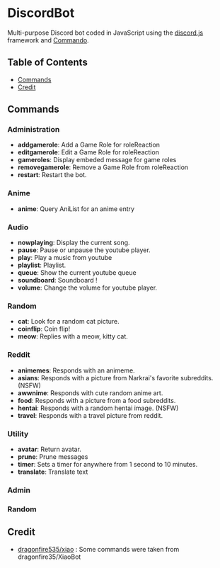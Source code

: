 # DiscordBot

Multi-purpose Discord bot coded in JavaScript using the [discord.js](https://discord.js.org/) framework and [Commando](https://github.com/discordjs/Commando).

## Table of Contents

- [Commands](#commands)
- [Credit](#credit)

## Commands

### **Administration**

- **addgamerole**: Add a Game Role for roleReaction
- **editgamerole**: Edit a Game Role for roleReaction
- **gameroles**: Display embeded message for game roles
- **removegamerole**: Remove a Game Role from roleReaction
- **restart**: Restart the bot.

### **Anime**

- **anime**: Query AniList for an anime entry

### **Audio**

- **nowplaying**: Display the current song.
- **pause**: Pause or unpause the youtube player.
- **play**: Play a music from youtube
- **playlist**: Playlist.
- **queue**: Show the current youtube queue
- **soundboard**: Soundboard !
- **volume**: Change the volume for youtube player.

### **Random**

- **cat**: Look for a random cat picture.
- **coinflip**: Coin flip!
- **meow**: Replies with a meow, kitty cat.

### **Reddit**

- **animemes**: Responds with an animeme.
- **asians**: Responds with a picture from Narkrai's favorite subreddits. (NSFW)
- **awwnime**: Responds with cute random anime art.
- **food**: Responds with a picture from a food subreddits.
- **hentai**: Responds with a random hentai image. (NSFW)
- **travel**: Responds with a travel picture from reddit.

### **Utility**

- **avatar**: Return avatar.
- **prune**: Prune messages
- **timer**: Sets a timer for anywhere from 1 second to 10 minutes.
- **translate**: Translate text

### Admin

### Random

## Credit

- [dragonfire535/xiao](https://github.com/dragonfire535/xiao) : Some commands were taken from dragonfire35/XiaoBot